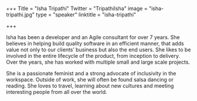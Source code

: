 +++
Title = "Isha Tripathi"
Twitter = "TripathiIsha"
image = "isha-tripathi.jpg"
type = "speaker"
linktitle = "isha-tripathi"

+++

Isha has been a developer and an Agile consultant for over 7 years. She believes in helping build quality software in an efficient manner, that adds value not only to our clients’ business but also the end users. She likes to be involved in the entire lifecycle of the product, from inception to delivery. Over the years, she has worked with multiple small and large scale projects.

She is a passionate feminist and a strong advocate of inclusivity in the workspace. Outside of work, she will often be found salsa dancing or reading. She loves to travel, learning about new cultures and meeting interesting people from all over the world.
